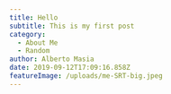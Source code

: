 ```yaml
---
title: Hello
subtitle: This is my first post
category:
  - About Me
  - Random
author: Alberto Masia
date: 2019-09-12T17:09:16.858Z
featureImage: /uploads/me-SRT-big.jpeg
---
```

